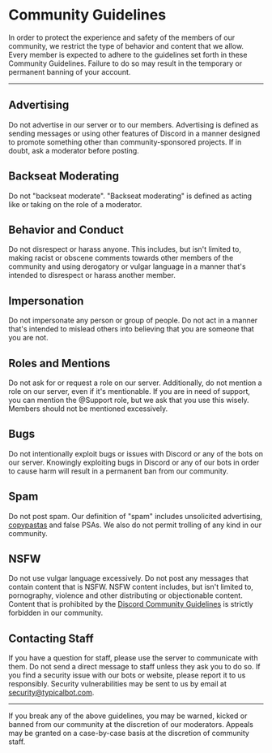 # Community Guidelines
In order to protect the experience and safety of the members of our community, we restrict the type of behavior and content that we allow. Every member is expected to adhere to the guidelines set forth in these Community Guidelines. Failure to do so may result in the temporary or permanent banning of your account.

---

## Advertising
Do not advertise in our server or to our members. Advertising is defined as sending messages or using other features of Discord in a manner designed to promote something other than community-sponsored projects. If in doubt, ask a moderator before posting.

## Backseat Moderating
Do not "backseat moderate". "Backseat moderating" is defined as acting like or taking on the role of a moderator.

## Behavior and Conduct
Do not disrespect or harass anyone. This includes, but isn't limited to, making racist or obscene comments towards other members of the community and using derogatory or vulgar language in a manner that's intended to disrespect or harass another member.

## Impersonation
Do not impersonate any person or group of people. Do not act in a manner that's intended to mislead others into believing that you are someone that you are not. 

## Roles and Mentions
Do not ask for or request a role on our server. Additionally, do not mention a role on our server, even if it's mentionable. If you are in need of support, you can mention the @Support role, but we ask that you use this wisely. Members should not be mentioned excessively.

## Bugs
Do not intentionally exploit bugs or issues with Discord or any of the bots on our server. Knowingly exploiting bugs in Discord or any of our bots in order to cause harm will result in a permanent ban from our community.

## Spam
Do not post spam. Our definition of "spam" includes unsolicited advertising, [copypastas](https://www.urbandictionary.com/define.php?term=copypasta) and false PSAs. We also do not permit trolling of any kind in our community.

## NSFW
Do not use vulgar language excessively. Do not post any messages that contain content that is NSFW. NSFW content includes, but isn't limited to, pornography, violence and other distributing or objectionable content. Content that is prohibited by the [Discord Community Guidelines](https://discordapp.com/guidelines) is strictly forbidden in our community.

## Contacting Staff
If you have a question for staff, please use the server to communicate with them. Do not send a direct message to staff unless they ask you to do so. If you find a security issue with our bots or website, please report it to us responsibly. Security vulnerabilities may be sent to us by email at security@typicalbot.com.

---

If you break any of the above guidelines, you may be warned, kicked or banned from our community at the discretion of our moderators. Appeals may be granted on a case-by-case basis at the discretion of community staff.
